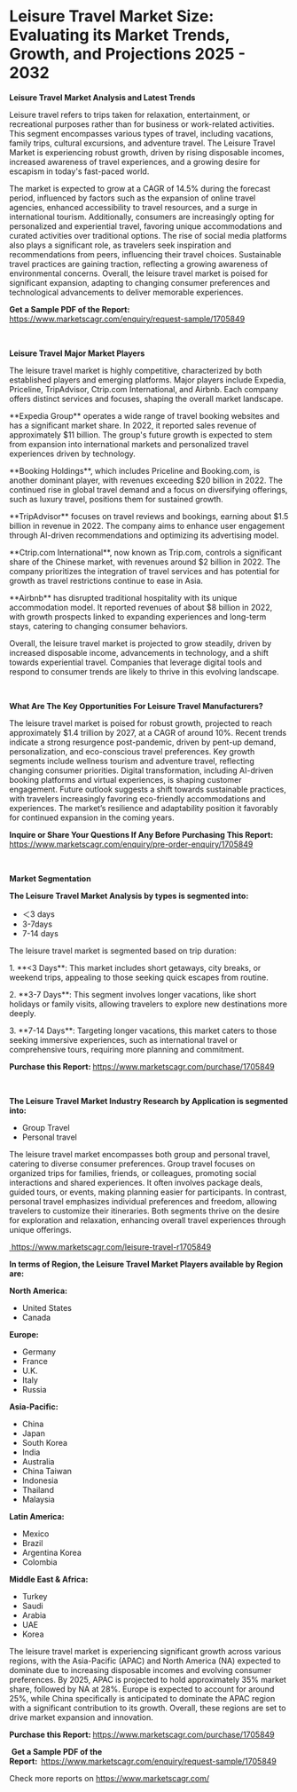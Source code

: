 <p><h1>Leisure Travel Market Size: Evaluating its Market Trends, Growth, and Projections 2025 - 2032</h1></p><p><strong>Leisure Travel Market Analysis and Latest Trends</strong></p>
<p><p>Leisure travel refers to trips taken for relaxation, entertainment, or recreational purposes rather than for business or work-related activities. This segment encompasses various types of travel, including vacations, family trips, cultural excursions, and adventure travel. The Leisure Travel Market is experiencing robust growth, driven by rising disposable incomes, increased awareness of travel experiences, and a growing desire for escapism in today's fast-paced world. </p><p>The market is expected to grow at a CAGR of 14.5% during the forecast period, influenced by factors such as the expansion of online travel agencies, enhanced accessibility to travel resources, and a surge in international tourism. Additionally, consumers are increasingly opting for personalized and experiential travel, favoring unique accommodations and curated activities over traditional options. The rise of social media platforms also plays a significant role, as travelers seek inspiration and recommendations from peers, influencing their travel choices. Sustainable travel practices are gaining traction, reflecting a growing awareness of environmental concerns. Overall, the leisure travel market is poised for significant expansion, adapting to changing consumer preferences and technological advancements to deliver memorable experiences.</p></p>
<p><strong>Get a Sample PDF of the Report:&nbsp;</strong> <a href="https://www.marketscagr.com/enquiry/request-sample/1705849?utm_campaign=3553&utm_medium=2&utm_source=Github&utm_content=ia&utm_term=27032025&utm_id=leisure-travel">https://www.marketscagr.com/enquiry/request-sample/1705849</a></p>
<p>&nbsp;</p>
<p><strong>Leisure Travel Major Market Players</strong></p>
<p><p>The leisure travel market is highly competitive, characterized by both established players and emerging platforms. Major players include Expedia, Priceline, TripAdvisor, Ctrip.com International, and Airbnb. Each company offers distinct services and focuses, shaping the overall market landscape.</p><p>**Expedia Group** operates a wide range of travel booking websites and has a significant market share. In 2022, it reported sales revenue of approximately $11 billion. The group's future growth is expected to stem from expansion into international markets and personalized travel experiences driven by technology.</p><p>**Booking Holdings**, which includes Priceline and Booking.com, is another dominant player, with revenues exceeding $20 billion in 2022. The continued rise in global travel demand and a focus on diversifying offerings, such as luxury travel, positions them for sustained growth.</p><p>**TripAdvisor** focuses on travel reviews and bookings, earning about $1.5 billion in revenue in 2022. The company aims to enhance user engagement through AI-driven recommendations and optimizing its advertising model.</p><p>**Ctrip.com International**, now known as Trip.com, controls a significant share of the Chinese market, with revenues around $2 billion in 2022. The company prioritizes the integration of travel services and has potential for growth as travel restrictions continue to ease in Asia.</p><p>**Airbnb** has disrupted traditional hospitality with its unique accommodation model. It reported revenues of about $8 billion in 2022, with growth prospects linked to expanding experiences and long-term stays, catering to changing consumer behaviors.</p><p>Overall, the leisure travel market is projected to grow steadily, driven by increased disposable income, advancements in technology, and a shift towards experiential travel. Companies that leverage digital tools and respond to consumer trends are likely to thrive in this evolving landscape.</p></p>
<p>&nbsp;</p>
<p><strong>What Are The Key Opportunities For Leisure Travel Manufacturers?</strong></p>
<p><p>The leisure travel market is poised for robust growth, projected to reach approximately $1.4 trillion by 2027, at a CAGR of around 10%. Recent trends indicate a strong resurgence post-pandemic, driven by pent-up demand, personalization, and eco-conscious travel preferences. Key growth segments include wellness tourism and adventure travel, reflecting changing consumer priorities. Digital transformation, including AI-driven booking platforms and virtual experiences, is shaping customer engagement. Future outlook suggests a shift towards sustainable practices, with travelers increasingly favoring eco-friendly accommodations and experiences. The market’s resilience and adaptability position it favorably for continued expansion in the coming years.</p></p>
<p><strong>Inquire or Share Your Questions If Any Before Purchasing This Report:</strong> <a href="https://www.marketscagr.com/enquiry/pre-order-enquiry/1705849?utm_campaign=3553&utm_medium=2&utm_source=Github&utm_content=ia&utm_term=27032025&utm_id=leisure-travel">https://www.marketscagr.com/enquiry/pre-order-enquiry/1705849</a></p>
<p>&nbsp;</p>
<p><strong>Market Segmentation</strong></p>
<p><strong>The Leisure Travel Market Analysis by types is segmented into:</strong></p>
<p><ul><li>＜3 days</li><li>3-7days</li><li>7-14 days</li></ul></p>
<p><p>The leisure travel market is segmented based on trip duration: </p><p>1. **<3 Days**: This market includes short getaways, city breaks, or weekend trips, appealing to those seeking quick escapes from routine.</p><p>2. **3-7 Days**: This segment involves longer vacations, like short holidays or family visits, allowing travelers to explore new destinations more deeply.</p><p>3. **7-14 Days**: Targeting longer vacations, this market caters to those seeking immersive experiences, such as international travel or comprehensive tours, requiring more planning and commitment.</p></p>
<p><strong>Purchase this Report:&nbsp;</strong><a href="https://www.marketscagr.com/purchase/1705849?utm_campaign=3553&utm_medium=2&utm_source=Github&utm_content=ia&utm_term=27032025&utm_id=leisure-travel">https://www.marketscagr.com/purchase/1705849</a></p>
<p>&nbsp;</p>
<p><strong>The Leisure Travel Market Industry Research by Application is segmented into:</strong></p>
<p><ul><li>Group Travel</li><li>Personal travel</li></ul></p>
<p><p>The leisure travel market encompasses both group and personal travel, catering to diverse consumer preferences. Group travel focuses on organized trips for families, friends, or colleagues, promoting social interactions and shared experiences. It often involves package deals, guided tours, or events, making planning easier for participants. In contrast, personal travel emphasizes individual preferences and freedom, allowing travelers to customize their itineraries. Both segments thrive on the desire for exploration and relaxation, enhancing overall travel experiences through unique offerings.</p></p>
<p><a href="https://www.marketscagr.com/leisure-travel-r1705849?utm_campaign=3553&utm_medium=2&utm_source=Github&utm_content=ia&utm_term=27032025&utm_id=leisure-travel">&nbsp;https://www.marketscagr.com/leisure-travel-r1705849</a></p>
<p><strong>In terms of Region, the Leisure Travel Market Players available by Region are:</strong></p>
<p>
    <p> <strong> North America: </strong>
        <ul>
            <li>United States</li>
            <li>Canada</li>
        </ul>
        </p> 
    <p> <strong> Europe: </strong>
        <ul>
            <li>Germany</li>
            <li>France</li>
            <li>U.K.</li>
            <li>Italy</li>
            <li>Russia</li>
        </ul>
        </p> 
    <p> <strong> Asia-Pacific: </strong>
        <ul>
            <li>China</li>
            <li>Japan</li>
            <li>South Korea</li>
            <li>India</li>
            <li>Australia</li>
            <li>China Taiwan</li>
            <li>Indonesia</li>
            <li>Thailand</li>
            <li>Malaysia</li>
        </ul>
        </p> 
    <p> <strong> Latin America: </strong>
        <ul>
            <li>Mexico</li>
            <li>Brazil</li>
            <li>Argentina Korea</li>
            <li>Colombia</li>
        </ul>
        </p> 
    <p> <strong> Middle East & Africa: </strong>
        <ul>
            <li>Turkey</li>
            <li>Saudi</li>
            <li>Arabia</li>
            <li>UAE</li>
            <li>Korea</li>
        </ul>
    </p>
    </p>
<p><p>The leisure travel market is experiencing significant growth across various regions, with the Asia-Pacific (APAC) and North America (NA) expected to dominate due to increasing disposable incomes and evolving consumer preferences. By 2025, APAC is projected to hold approximately 35% market share, followed by NA at 28%. Europe is expected to account for around 25%, while China specifically is anticipated to dominate the APAC region with a significant contribution to its growth. Overall, these regions are set to drive market expansion and innovation.</p></p>
<p><strong>Purchase this Report: </strong><a href="https://www.marketscagr.com/purchase/1705849?utm_campaign=3553&utm_medium=2&utm_source=Github&utm_content=ia&utm_term=27032025&utm_id=leisure-travel">https://www.marketscagr.com/purchase/1705849</a></p>
<p>&nbsp;<strong>Get a Sample PDF of the Report:&nbsp;&nbsp;</strong><a href="https://www.marketscagr.com/enquiry/request-sample/1705849?utm_campaign=3553&utm_medium=2&utm_source=Github&utm_content=ia&utm_term=27032025&utm_id=leisure-travel">https://www.marketscagr.com/enquiry/request-sample/1705849</a></p>
<p><strong></strong></p>
<p>Check more reports on <a href="https://www.marketscagr.com/?utm_campaign=3553&utm_medium=2&utm_source=Github&utm_content=ia&utm_term=27032025&utm_id=leisure-travel">https://www.marketscagr.com/</a></p>